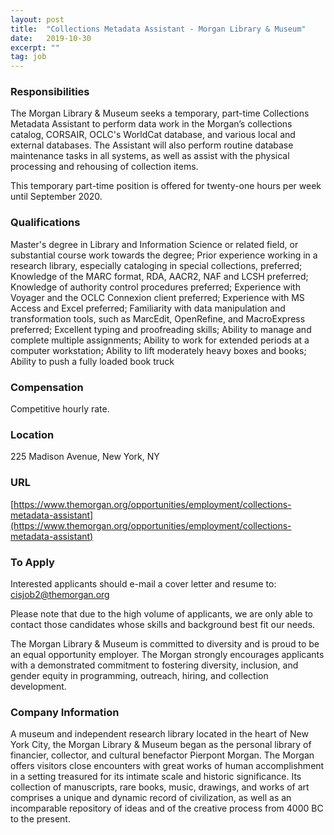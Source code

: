```yaml
---
layout: post
title:  "Collections Metadata Assistant - Morgan Library & Museum"
date:   2019-10-30
excerpt: ""
tag: job
---
```




### Responsibilities   

The Morgan Library & Museum seeks a temporary, part-time Collections Metadata Assistant to perform data work in the Morgan’s collections catalog, CORSAIR, OCLC's WorldCat database, and various local and external databases. The Assistant will also perform routine database maintenance tasks in all systems, as well as assist with the physical processing and rehousing of collection items.

This temporary part-time position is offered for twenty-one hours per week until September 2020.  


### Qualifications   

Master's degree in Library and Information Science or related field, or substantial course work towards the degree;
Prior experience working in a research library, especially cataloging in special collections, preferred;
Knowledge of the MARC format, RDA, AACR2, NAF and LCSH preferred;
Knowledge of authority control procedures preferred;
Experience with Voyager and the OCLC Connexion client preferred;
Experience with MS Access and Excel preferred;
Familiarity with data manipulation and transformation tools, such as MarcEdit, OpenRefine, and MacroExpress preferred;
Excellent typing and proofreading skills;
Ability to manage and complete multiple assignments;
Ability to work for extended periods at a computer workstation;
Ability to lift moderately heavy boxes and books;
Ability to push a fully loaded book truck


### Compensation   

Competitive hourly rate.


### Location   

225 Madison Avenue, New York, NY


### URL   

[https://www.themorgan.org/opportunities/employment/collections-metadata-assistant](https://www.themorgan.org/opportunities/employment/collections-metadata-assistant)

### To Apply   

Interested applicants should e-mail a cover letter and resume to:
cisjob2@themorgan.org

Please note that due to the high volume of applicants, we are only able to contact those candidates whose skills and background best fit our needs.

The Morgan Library & Museum is committed to diversity and is proud to be an equal opportunity employer. The Morgan strongly encourages applicants with a demonstrated commitment to fostering diversity, inclusion, and gender equity in programming, outreach, hiring, and collection development.


### Company Information   

A museum and independent research library located in the heart of New York City, the Morgan Library & Museum began as the personal library of financier, collector, and cultural benefactor Pierpont Morgan. The Morgan offers visitors close encounters with great works of human accomplishment in a setting treasured for its intimate scale and historic significance. Its collection of manuscripts, rare books, music, drawings, and works of art comprises a unique and dynamic record of civilization, as well as an incomparable repository of ideas and of the creative process from 4000 BC to the present.



